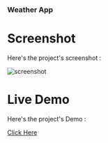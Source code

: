 ### Weather App

# Screenshot
Here's the project's screenshot :

![screenshot](https://i.ibb.co/nj4kNBd/Screenshot-2024-02-29-235525.png)

# Live Demo
Here's the project's Demo :

[Click Here](https://the-weatherforecast-app.netlify.app/)
